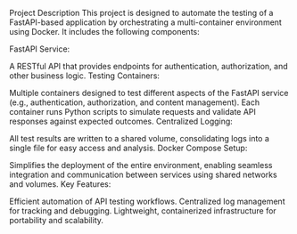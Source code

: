 Project Description
This project is designed to automate the testing of a FastAPI-based application by orchestrating a multi-container environment using Docker. It includes the following components:

FastAPI Service:

A RESTful API that provides endpoints for authentication, authorization, and other business logic.
Testing Containers:

Multiple containers designed to test different aspects of the FastAPI service (e.g., authentication, authorization, and content management).
Each container runs Python scripts to simulate requests and validate API responses against expected outcomes.
Centralized Logging:

All test results are written to a shared volume, consolidating logs into a single file for easy access and analysis.
Docker Compose Setup:

Simplifies the deployment of the entire environment, enabling seamless integration and communication between services using shared networks and volumes.
Key Features:

Efficient automation of API testing workflows.
Centralized log management for tracking and debugging.
Lightweight, containerized infrastructure for portability and scalability.
